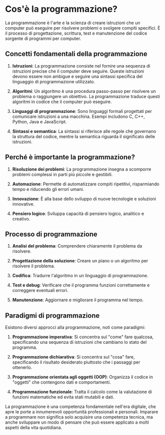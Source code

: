 # Cos'è la programmazione?

La programmazione è l'arte e la scienza di creare istruzioni che un computer può eseguire per risolvere problemi o svolgere compiti specifici. È il processo di progettazione, scrittura, test e manutenzione del codice sorgente di programmi per computer.

## Concetti fondamentali della programmazione

1. **Istruzioni**: La programmazione consiste nel fornire una sequenza di istruzioni precise che il computer deve seguire. Queste istruzioni devono essere non ambigue e seguire una sintassi specifica del linguaggio di programmazione utilizzato.

2. **Algoritmi**: Un algoritmo è una procedura passo-passo per risolvere un problema o raggiungere un obiettivo. La programmazione traduce questi algoritmi in codice che il computer può eseguire.

3. **Linguaggi di programmazione**: Sono linguaggi formali progettati per comunicare istruzioni a una macchina. Esempi includono C, C++, Python, Java e JavaScript.

4. **Sintassi e semantica**: La sintassi si riferisce alle regole che governano la struttura del codice, mentre la semantica riguarda il significato delle istruzioni.

## Perché è importante la programmazione?

1. **Risoluzione dei problemi**: La programmazione insegna a scomporre problemi complessi in parti più piccole e gestibili.

2. **Automazione**: Permette di automatizzare compiti ripetitivi, risparmiando tempo e riducendo gli errori umani.

3. **Innovazione**: È alla base dello sviluppo di nuove tecnologie e soluzioni innovative.

4. **Pensiero logico**: Sviluppa capacità di pensiero logico, analitico e creativo.

## Processo di programmazione

1. **Analisi del problema**: Comprendere chiaramente il problema da risolvere.

2. **Progettazione della soluzione**: Creare un piano o un algoritmo per risolvere il problema.

3. **Codifica**: Tradurre l'algoritmo in un linguaggio di programmazione.

4. **Test e debug**: Verificare che il programma funzioni correttamente e correggere eventuali errori.

5. **Manutenzione**: Aggiornare e migliorare il programma nel tempo.

## Paradigmi di programmazione

Esistono diversi approcci alla programmazione, noti come paradigmi:

1. **Programmazione imperativa**: Si concentra sul "come" fare qualcosa, specificando una sequenza di istruzioni che cambiano lo stato del programma.

2. **Programmazione dichiarativa**: Si concentra sul "cosa" fare, specificando il risultato desiderato piuttosto che i passaggi per ottenerlo.

3. **Programmazione orientata agli oggetti (OOP)**: Organizza il codice in "oggetti" che contengono dati e comportamenti.

4. **Programmazione funzionale**: Tratta il calcolo come la valutazione di funzioni matematiche ed evita stati mutabili e dati.

La programmazione è una competenza fondamentale nell'era digitale, che apre le porte a innumerevoli opportunità professionali e personali. Imparare a programmare non significa solo acquisire una competenza tecnica, ma anche sviluppare un modo di pensare che può essere applicato a molti aspetti della vita quotidiana.